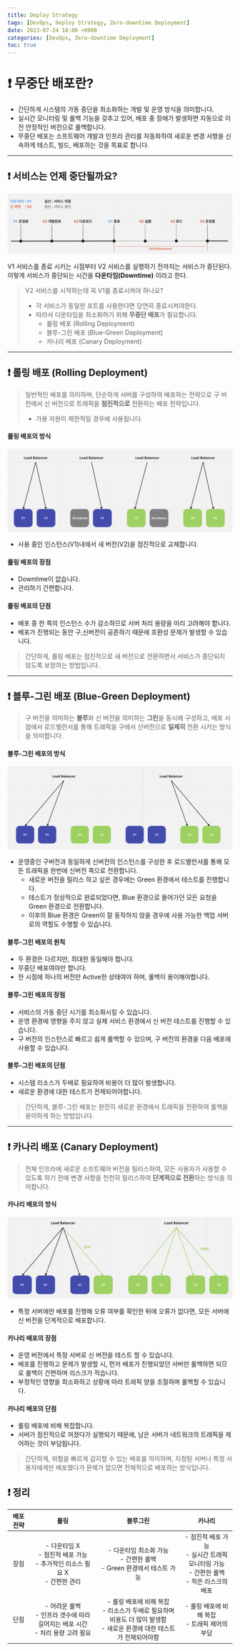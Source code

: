 ```yaml
---
title: Deploy Strategy
tags: [DevOps, Deploy Strategy, Zero-downtime Deployment]
date: 2023-07-24 18:00 +0900
categories: [DevOps, Zero-downtime Deployment]
toc: true
---
```


# ❗️ 무중단 배포란?

- 간단하게 시스템의 가동 중단을 최소화하는 개발 및 운영 방식을 의미합니다.
- 실시간 모니터링 및 롤백 기능을 갖추고 있어, 배포 중 장애가 발생하면 자동으로 이전 안정적인 버전으로 롤백합니다.
- 무중단 배포는 소프트웨어 개발과 인프라 관리를 자동화하여 새로운 변경 사항을 신속하게 테스트, 빌드, 배포하는 것을 목표로 합니다.

---

## ❗️ 서비스는 언제 중단될까요?

![Continuous Deploy](https://github.com/MinkyungJ/MinkyungJ.github.io/blob/main/_posts/Continuous_Deploy.png?raw=true)

V1 서비스를 종료 시키는 시점부터 V2 서비스를 실행하기 전까지는 서비스가 중단된다.<br>
이렇게 서비스가 중단되는 시간을 **다운타임(Downtime)** 이라고 한다.

> V2 서비스를 시작하는데 꼭 V1를 종료시켜야 하나요?
> - 각 서비스가 동일한 포트를 사용한다면 당연히 종료시켜야한다.
> - 따라서 다운타임을 최소화하기 위해 **무중단 배포**가 필요합니다.
>   - 롤링 배포 (Rolling Deployment)
>   - 블루-그린 배포 (Blue-Green Deployment)
>   - 카나리 배포 (Canary Deployment)

---

## ❗️ 롤링 배포 (Rolling Deployment)

> 일반적인 배포를 의미하며, 단순하게 서버를 구성하여 배포하는 전략으로 구 버전에서 신 버전으로 트래픽을 **점진적으로** 전환하는 배포 전략입니다.
> - 가용 자원이 제한적일 경우에 사용됩니다.

#### 롤링 배포의 방식

![Rolling Deployment](https://github.com/MinkyungJ/MinkyungJ.github.io/blob/main/_posts/Rolling_Deployment.png?raw=true)
- 사용 중인 인스턴스(V1)내에서 새 버전(V2)을 점진적으로 교체합니다.

#### 롤링 배포의 장점

- Downtime이 없습니다.
- 관리하기 간편합니다.

#### 롤링 배포의 단점

- 배포 중 한 쪽의 인스턴스 수가 감소하므로 서버 처리 용량을 미리 고려해야 합니다.
- 배포가 진행되는 동안 구,신버전이 공존하기 때문에 호환성 문제가 발생할 수 있습니다.

> 간단하게, 롤링 배포는 점진적으로 새 버전으로 전환하면서 서비스가 중단되지 않도록 보장하는 방법입니다.

---

## ❗️ 블루-그린 배포 (Blue-Green Deployment)

> 구 버전을 의미하는 **블루**와 신 버전을 의미하는 **그린**을 동시에 구성하고, 배포 시점에서 로드밸런서를 통해 트래픽을 구에서 신버전으로 **일제히** 전환 시키는 방식을 의미합니다.

#### 블루-그린 배포의 방식

![Blue-Green Deployment](https://github.com/MinkyungJ/MinkyungJ.github.io/blob/main/_posts/Blue_Green_Deployment.png?raw=true)
- 운영중인 구버전과 동일하게 신버전의 인스턴스를 구성한 후 로드밸런서를 통해 모든 트래픽을 한번에 신버전 쪽으로 전환합니다.
  - 새로운 버전을 릴리스 하고 싶은 경우에는 Green 환경에서 테스트를 진행합니다.
  - 테스트가 정상적으로 완료되었다면, Blue 환경으로 들어가던 모든 요청을 Green 환경으로 전환합니다.
  - 이후의 Blue 환경은 Green이 잘 동작하지 않을 경우에 사용 가능한 백업 서버로의 역할도 수행할 수 있습니다.

#### 블루-그린 배포의 원칙

- 두 환경은 다르지만, 최대한 동일해야 합니다.
- 무중단 배포여야만 합니다.
- 한 시점에 하나의 버전만 Active한 상태여야 하며, 롤백이 용이해야합니다.

#### 블루-그린 배포의 장점

- 서비스의 가동 중단 시기를 최소화시킬 수 있습니다.
- 운영 환경에 영향을 주지 않고 실제 서비스 환경에서 신 버전 테스트를 진행할 수 있습니다.
- 구 버전의 인스턴스로 빠르고 쉽게 롤백할 수 있으며, 구 버전의 환경을 다음 배포에 사용할 수 있습니다.

#### 블루-그린 배포의 단점

- 시스템 리소스가 두배로 필요하여 비용이 더 많이 발생합니다.
- 새로운 환경에 대한 테스트가 전제되어야합니다.

> 간단하게, 블루-그린 배포는 완전히 새로운 환경에서 트래픽을 전환하여 롤백을 용이하게 하는 방법입니다.

---

## ❗️ 카나리 배포 (Canary Deployment)

> 전체 인프라에 새로운 소프트웨어 버전을 릴리스하여, 모든 사용자가 사용할 수 있도록 하기 전에 변경 사항을 천천히 릴리스하여 **단계적으로 전환**하는 방식을 의미합니다.

#### 카나리 배포의 방식

![Canary Deployment](https://github.com/MinkyungJ/MinkyungJ.github.io/blob/main/_posts/Canary_Deployment.png?raw=true)
- 특정 서버에만 배포를 진행해 오류 여부를 확인한 뒤에 오류가 없다면, 모든 서버에 신 버전을 단계적으로 배포합니다.

#### 카나리 배포의 장점

- 운영 버전에서 특정 서버로 신 버전을 테스트 할 수 있습니다.
- 배포를 진행하고 문제가 발생할 시, 먼저 배포가 진행되었던 서버만 롤백하면 되므로 롤백이 간편하며 리스크가 적습니다.
- 부정적인 영향을 최소화하고 상황에 따라 트래픽 양을 조절하며 롤백할 수 있습니다.

#### 카나리 배포의 단점

- 롤링 배포에 비해 복잡합니다.
- 서버가 점진적으로 꺼졌다가 실행되기 때문에, 남은 서버가 네트워크의 트래픽을 제어하는 것이 부담됩니다.

> 간단하게, 위험을 빠르게 감지할 수 있는 배포를 의미하며, 지정된 서버나 특정 사용자에게만 배포했다가 문제가 없으면 전체적으로 배포하는 방식입니다.

## ❗️ 정리

| 배포 전략 |                                        롤링                                       |                                                          블루그린                                                         |                                            카나리                                            |
|:---------:|:---------------------------------------------------------------------------------:|:-------------------------------------------------------------------------------------------------------------------------:|:--------------------------------------------------------------------------------------------:|
| 장점      | - 다운타임 X<br>- 점진적 배포 가능<br>- 추가적인 리소스 필요 X<br>- 간편한 관리   | - 다운타임 최소화 가능<br>- 간편한 롤백<br>- Green 환경에서 테스트 가능                                                   | - 점진적 배포 가능<br>- 실시간 트래픽 모니터링 가능<br>- 간편한 롤백<br>- 적은 리스크의 배포 |
| 단점      | - 어려운 롤백<br>- 인프라 갯수에 따라 길어지는 배포 시간<br>- 처리 용량 고려 필요 | - 롤링 배포에 비해 복잡<br>- 리소스가 두배로 필요하며 비용도 더 많이 발생함<br>- 새로운 환경에 대한 테스트가 전제되어야함 | - 롤링 배포에 비해 복잡<br>- 트래픽 제어의 부담                                              |